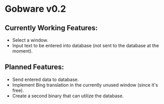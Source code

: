 # Gobware v0.2

## Currently Working Features:

  - Select a window.
  - Input text to be entered into database (not sent to the database at the moment).
  
## Planned Features:

  - Send entered data to database.
  - Implement Bing translation in the currently unused window (since it's free).
  - Create a second binary that can utilize the database.
